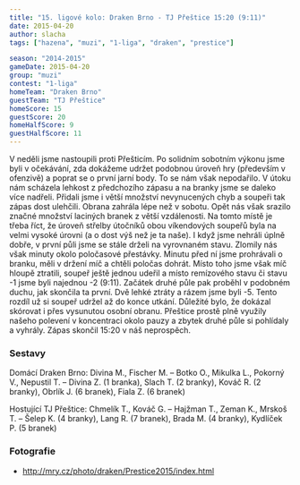 ```yaml
---
title: "15. ligové kolo: Draken Brno - TJ Přeštice 15:20 (9:11)"
date: 2015-04-20
author: slacha
tags: ["hazena", "muzi", "1-liga", "draken", "prestice"]

season: "2014-2015"
gameDate: 2015-04-20
group: "muzi"
contest: "1-liga"
homeTeam: "Draken Brno"
guestTeam: "TJ Přeštice"
homeScore: 15
guestScore: 20
homeHalfScore: 9
guestHalfScore: 11
---
```


V neděli jsme nastoupili proti Přešticím. Po solidním sobotním výkonu jsme byli v očekávání, zda dokážeme udržet podobnou úroveň hry (především v ofenzivě) a poprat se o první jarní body. To se nám však nepodařilo. V útoku nám scházela lehkost z předchozího zápasu a na branky jsme se daleko více nadřeli. Přidali jsme i větší množství nevynucených chyb a soupeři tak zápas dost ulehčili. Obrana zahrála lépe než v sobotu. Opět nás však srazilo značné množství laciných branek z větší vzdálenosti. Na tomto místě je třeba říct, že úroveň střelby útočníků obou víkendových soupeřů byla na velmi vysoké úrovni (a o dost výš než je ta naše). I když jsme nehráli úplně dobře, v první půli jsme se stále drželi na vyrovnaném stavu. Zlomily nás však minuty okolo poločasové přestávky. Minutu před ní jsme prohrávali o branku, měli v držení míč a chtěli poločas dohrát. Místo toho jsme však míč hloupě ztratili, soupeř ještě jednou udeřil a místo remízového stavu či stavu -1 jsme byli najednou -2 (9:11). Začátek druhé půle pak proběhl v podobném duchu, jak skončila ta první. Dvě lehké ztráty a rázem jsme byli -5. Tento rozdíl už si soupeř udržel až do konce utkání. Důležité bylo, že dokázal skórovat i přes vysunutou osobní obranu. Přeštice prostě plně využily našeho polevení v koncentraci okolo pauzy a zbytek druhé půle si pohlídaly a vyhrály. Zápas skončil 15:20 v náš neprospěch.

### Sestavy

Domácí Draken Brno: Divina M., Fischer M. – Botko O., Mikulka L., Pokorný V., Nepustil T. – Divina Z. (1 branka), Slach T. (2 branky), Kováč R. (2 branky), Obrlík J. (6 branek), Fiala Z. (6 branek)

Hostující TJ Přeštice: Chmelík T., Kováč G. – Hajžman T., Zeman K., Mrskoš T. – Šelep K. (4 branky), Lang R. (7 branek), Brada M. (4 branky), Kydlíček P. (5 branek)

### Fotografie

* http://mry.cz/photo/draken/Prestice2015/index.html